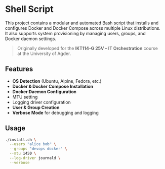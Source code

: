# Shell Script 
This project contains a modular and automated Bash script that installs and configures Docker and Docker Compose across multiple Linux distributions. It also supports system provisioning by managing users, groups, and Docker daemon settings.

> Originally developed for the **IKT114-G 25V – IT Orchestration** course at the University of Agder.

## Features

-  **OS Detection** (Ubuntu, Alpine, Fedora, etc.)
-  **Docker & Docker Compose Installation**
-  **Docker Daemon Configuration**
  - MTU setting
  - Logging driver configuration
-  **User & Group Creation**
-  **Verbose Mode** for debugging and logging

## Usage

```bash
./install.sh \
  --users "alice bob" \
  --groups "devops docker" \
  --mtu 1450 \
  --log-driver journald \
  --verbose

